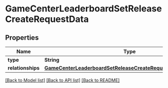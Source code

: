# GameCenterLeaderboardSetReleaseCreateRequestData

## Properties
Name | Type | Description | Notes
------------ | ------------- | ------------- | -------------
**type** | **String** |  | 
**relationships** | [**GameCenterLeaderboardSetReleaseCreateRequestDataRelationships**](GameCenterLeaderboardSetReleaseCreateRequestDataRelationships.md) |  | 

[[Back to Model list]](../README.md#documentation-for-models) [[Back to API list]](../README.md#documentation-for-api-endpoints) [[Back to README]](../README.md)


